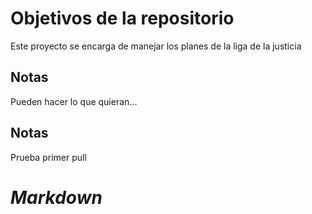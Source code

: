# Objetivos de la repositorio

Este proyecto se encarga de manejar los planes de la liga de la justicia


## Notas
Pueden hacer lo que quieran...

## Notas

Prueba primer pull

# _Markdown_
